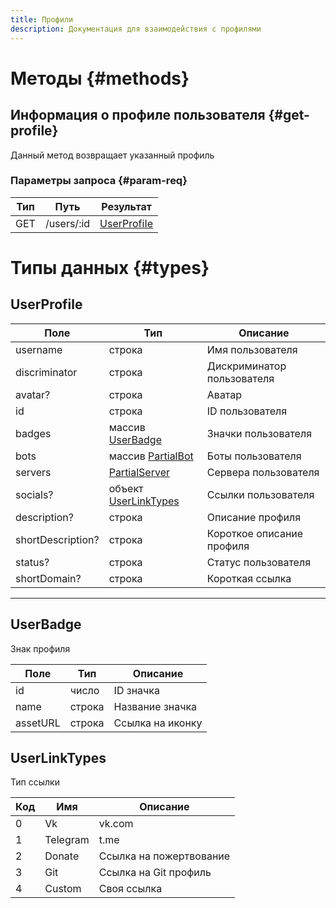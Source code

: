 ```yaml
---
title: Профили
description: Документация для взаимодействия с профилями
---
```


# Методы {#methods}

## Информация о профиле пользователя {#get-profile}

Данный метод возвращает указанный профиль

### Параметры запроса {#param-req}

| Тип | Путь       | Результат                   |
| --- | ---------- | --------------------------- |
| GET | /users/:id | [UserProfiIe](#userprofile) |

# Типы данных {#types}

## UserProfile

| Поле              | Тип                                           | Описание                   |
| ----------------- | --------------------------------------------- | -------------------------- |
| username          | строка                                        | Имя пользователя           |
| discriminator     | строка                                        | Дискриминатор пользователя |
| avatar?           | строка                                        | Аватар                     |
| id                | строка                                        | ID пользователя            |
| badges            | массив [UserBadge](#userbadge)                | Значки пользователя        |
| bots              | массив [PartialBot](/api/bots#ResourceBot)    | Боты пользователя          |
| servers           | [PartialServer](/api/servers/#ResourceServer) | Сервера пользователя       |
| socials?          | объект [UserLinkTypes](#UserLinkTypes)        | Ссылки пользователя        |
| description?      | строка                                        | Описание профиля           |
| shortDescription? | строка                                        | Короткое описание профиля  |
| status?           | строка                                        | Статус пользователя        |
| shortDomain?      | строка                                        | Короткая ссылка            |


---

## UserBadge

Знак профиля

| Поле     | Тип    | Описание         |
| -------- | ------ | ---------------- |
| id       | число  | ID значка        |
| name     | строка | Название значка  |
| assetURL | строка | Ссылка на иконку |

## UserLinkTypes

Тип ссылки

| Код | Имя      | Описание                |
| --- | -------- | ----------------------- |
| 0   | Vk       | vk.com                  |
| 1   | Telegram | t.me                    |
| 2   | Donate   | Ссылка на пожертвование |
| 3   | Git      | Ссылка на Git профиль   |
| 4   | Custom   | Своя ссылка             |

